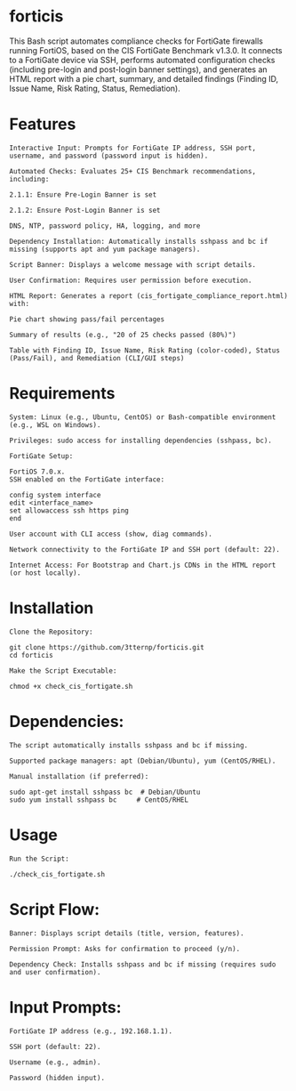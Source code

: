 # forticis
This Bash script automates compliance checks for FortiGate firewalls running FortiOS, based on the CIS FortiGate Benchmark v1.3.0. It connects to a FortiGate device via SSH, performs automated configuration checks (including pre-login and post-login banner settings), and generates an HTML report with a pie chart, summary, and detailed findings (Finding ID, Issue Name, Risk Rating, Status, Remediation).

# Features
```
Interactive Input: Prompts for FortiGate IP address, SSH port, username, and password (password input is hidden).

Automated Checks: Evaluates 25+ CIS Benchmark recommendations, including:

2.1.1: Ensure Pre-Login Banner is set

2.1.2: Ensure Post-Login Banner is set

DNS, NTP, password policy, HA, logging, and more

Dependency Installation: Automatically installs sshpass and bc if missing (supports apt and yum package managers).

Script Banner: Displays a welcome message with script details.

User Confirmation: Requires user permission before execution.

HTML Report: Generates a report (cis_fortigate_compliance_report.html) with:

Pie chart showing pass/fail percentages

Summary of results (e.g., "20 of 25 checks passed (80%)")

Table with Finding ID, Issue Name, Risk Rating (color-coded), Status (Pass/Fail), and Remediation (CLI/GUI steps)
```
# Requirements
```
System: Linux (e.g., Ubuntu, CentOS) or Bash-compatible environment (e.g., WSL on Windows).

Privileges: sudo access for installing dependencies (sshpass, bc).

FortiGate Setup:

FortiOS 7.0.x.
SSH enabled on the FortiGate interface:

config system interface
edit <interface_name>
set allowaccess ssh https ping
end

User account with CLI access (show, diag commands).

Network connectivity to the FortiGate IP and SSH port (default: 22).

Internet Access: For Bootstrap and Chart.js CDNs in the HTML report (or host locally).
```
# Installation
```
Clone the Repository:

git clone https://github.com/3tternp/forticis.git
cd forticis

Make the Script Executable:

chmod +x check_cis_fortigate.sh

```
# Dependencies:
```
The script automatically installs sshpass and bc if missing.

Supported package managers: apt (Debian/Ubuntu), yum (CentOS/RHEL).

Manual installation (if preferred):

sudo apt-get install sshpass bc  # Debian/Ubuntu
sudo yum install sshpass bc     # CentOS/RHEL
``` 
# Usage
```
Run the Script:

./check_cis_fortigate.sh
```
# Script Flow:
```
Banner: Displays script details (title, version, features).

Permission Prompt: Asks for confirmation to proceed (y/n).

Dependency Check: Installs sshpass and bc if missing (requires sudo and user confirmation).
```
# Input Prompts:
```
FortiGate IP address (e.g., 192.168.1.1).

SSH port (default: 22).

Username (e.g., admin).

Password (hidden input).
```
